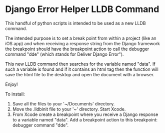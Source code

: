 Django Error Helper LLDB Command
================================

This handful of python scripts is intended to be used as a new LLDB command.

The intended purpose is to set a break point from within a project (like an iOS app) and when receiving a response string from the Django framework the breakpoint should have the breakpoint action to call the debugger command "dde" (which stands for Deliver Django Error").

This new LLDB command then searches for the variable named "data". If such a variable is found and if it contains an html tag then the function will save the html file to the desktop and open the document with a browser.

Enjoy!


To install:

1. Save all the files to your '~/Documents' directory.
2. Move the .lldbinit file to your '~' directory. Start Xcode.
3. From Xcode create a breakpoint where you receive a Django response to a variable named "data". Add a breakpoint action to this breakpoint: debugger command "dde".
